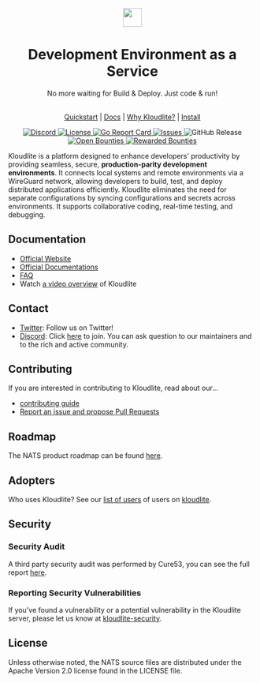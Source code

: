 <div align="center">
  <a href="https://kloudlite.io">
    <img src="https://github.com/kloudlite/kloudlite/assets/1580519/a31a5f78-2bde-45f1-8141-d23ee8231eb1" style="height:38px" />
  </a>
  <h1>
    Development Environment as a Service
  </h1>
  <div>No more waiting for Build & Deploy. Just code & run!</div>
  <br />
  
  <a href="https://kloudlite.io">Quickstart</a> |
  <a href="https://kloudlite.io/docs">Docs</a> |
  <a href="https://kloudlite.io/why">Why Kloudlite?</a> |
  <a href="https://kloudlite.io/install">Install</a>
  <br />

  <a href="https://discord.gg/m5tYzQfcG8">
    <img src="https://img.shields.io/discord/934762910717194260?label=discord" alt="Discord">
  </a>
  <a href="#license">
    <img src="https://img.shields.io/badge/License-Apache--2.0-blue" alt="License">
  </a>
  <a href="https://goreportcard.com/report/github.com/kloudlite/api">
    <img src="https://goreportcard.com/badge/github.com/kloudlite/api" alt="Go Report Card">
  </a>
  <a href="https://github.com/kloudlite/kloudlite/issues">
    <img src="https://img.shields.io/github/issues/kloudlite/kloudlite" alt="Issues">
  </a>
  <img src="https://img.shields.io/github/v/release/kloudlite/kloudlite" alt="GitHub Release">
  <a href="https://console.algora.io/org/kloudlite/bounties?status=open">
    <img src="https://img.shields.io/endpoint?url=https%3A%2F%2Fconsole.algora.io%2Fapi%2Fshields%2Fkloudlite%2Fbounties%3Fstatus%3Dopen" alt="Open Bounties">
  </a>
  <a href="https://console.algora.io/org/kloudlite/bounties?status=completed">
    <img src="https://img.shields.io/endpoint?url=https%3A%2F%2Fconsole.algora.io%2Fapi%2Fshields%2Fkloudlite%2Fbounties%3Fstatus%3Dcompleted" alt="Rewarded Bounties">
  </a>
</div>

Kloudlite is a platform designed to enhance developers' productivity by providing seamless, secure, **production-parity development environments**. It connects local systems and remote environments via a WireGuard network, allowing developers to build, test, and deploy distributed applications efficiently. Kloudlite eliminates the need for separate configurations by syncing configurations and secrets across environments. It supports collaborative coding, real-time testing, and debugging.

## Documentation
- [Official Website](https://kloudlite.io)
- [Official Documentations](https://kloudlite.io/docs)
- [FAQ]()
- Watch [a video overview]() of Kloudlite

## Contact
- [Twitter](): Follow us on Twitter!
- [Discord](): Click [here]() to join. You can ask question to our maintainers and to the rich and active community.

## Contributing
If you are interested in contributing to Kloudlite, read about our...

- [contributing guide]()
- [Report an issue and propose Pull Requests]()

## Roadmap
The NATS product roadmap can be found [here]().

## Adopters
Who uses Kloudlite? See our [list of users]() of users on [kloudlite](https://kloudlite.io).

## Security

### Security Audit
A third party security audit was performed by Cure53, you can see the full report [here]().

### Reporting Security Vulnerabilities
If you've found a vulnerability or a potential vulnerability in the Kloudlite server, please let us know at [kloudlite-security]().

## License
Unless otherwise noted, the NATS source files are distributed under the Apache Version 2.0 license found in the LICENSE file.




